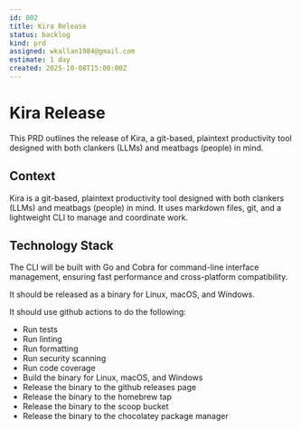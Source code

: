 ```yaml
---
id: 002
title: Kira Release
status: backlog
kind: prd
assigned: wkallan1984@gmail.com
estimate: 1 day
created: 2025-10-08T15:00:00Z
---
```

# Kira Release

This PRD outlines the release of Kira, a git-based, plaintext productivity tool designed with both clankers (LLMs) and meatbags (people) in mind.

## Context

Kira is a git-based, plaintext productivity tool designed with both clankers (LLMs) and meatbags (people) in mind. It uses markdown files, git, and a lightweight CLI to manage and coordinate work.

## Technology Stack

The CLI will be built with Go and Cobra for command-line interface management, ensuring fast performance and cross-platform compatibility.

It should be released as a binary for Linux, macOS, and Windows.

It should use github actions to do the following:
- Run tests
- Run linting
- Run formatting
- Run security scanning
- Run code coverage
- Build the binary for Linux, macOS, and Windows
- Release the binary to the github releases page
- Release the binary to the homebrew tap
- Release the binary to the scoop bucket
- Release the binary to the chocolatey package manager